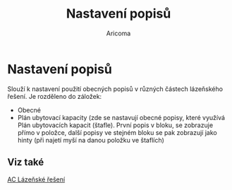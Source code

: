 ﻿---
    title: "Nastavení popisů"
    author: Aricoma
    ms.date: 04/30/2018
    ms.topic: article
    ms.prod: dynamics-nav-2017
    ms.contentlocale: cs-cz
    ms.lasthandoff: 04/30/2018
---

# Nastavení popisů

Slouží k nastavení použití obecných popisů v různých částech lázeňského řešení. Je rozděleno do záložek:
-	Obecné
-	Plán ubytovací kapacity (zde se nastavují obecné popisy, které využívá Plán ubytovacích kapacit (štafle). První popis v bloku, se zobrazuje přímo v položce, další popisy ve stejném bloku se pak zobrazují jako hinty (při najetí myší na danou položku ve štaflích) 



## <a name="see-also"></a>Viz také
[AC Lázeňské řešení](spa-solution.md)